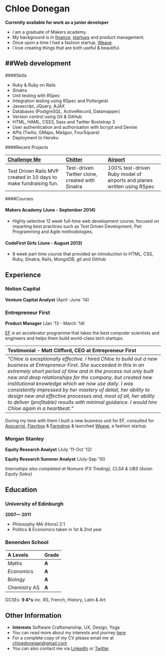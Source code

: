 Chloe Donegan
==============

**Currently available for work as a junior developer**

+ I am a graduate of Makers academy. 
+ My background is in [finance], [startups] and product management.
+ Once upon a time I had a fashion startup, [Weave]. 
+ I love creating things that are both useful & beautiful.  


##Web development
---------------

####Skills

  - Ruby & Ruby on Rails
  - Sinatra
  - Unit testing with RSpec
  - Integration testing using RSpec and Poltergeist
  - Javascript, JQuery, AJAX
  - Databases (PostgreSQL, ActiveRecord, Datamapper)
  - Version control using Git & GitHub
  - HTML, HAML, CSS3, Sass and Twitter Bootstrap 3
  - User authentication and authorisation with bcrypt and Devise
  - APIs (Twilio, GMaps, Mailgun, FourSquare)
  - Deployment to Heroku

####Recent Projects

| [Challenge Me] | [Chitter] | [Airport] |
|:--------------- |:-------- |:--------- |
| Test Driven Rails MVP created in 10 days to make fundraising fun. | Test-driven Twitter clone, created with Sinatra | 100% test-driven Ruby model of airports and planes written using RSpec |

####Courses

#### Makers Academy (June - September 2014)

- Highly selective 12 week full-time web development course, focused on imparting best practices such as Test Driven Development, Pair Programming and Agile methodologies.

#### CodeFirst Girls (June - August 2013)

- 8 week part time course that provided an introduction to HTML, CSS, Ruby, Sinatra, Rails, MongoDB, git and GitHub


Experience
----------
### Notion Capital

**Venture Capital Analyst** (April -June '14)

### Entrepreneur  First
**Product Manager** (Jan '13 - March '14)

[EF] is an accelerator programme that takes the best computer scientists and engineers and helps them build world-class tech startups.

|**Testimonial - Matt Clifford, CEO at Entrepreneur First**|
|:--------------- |
|_"Chloe is exceptionally effective. I hired Chloe to build out a new business at Entrepreneur First. She succeeded in this in an extremely short period of time and in the process not only built new and deep relationships for the company, but created new institutional knowledge which we now use daily. I was consistently impressed by her mastery of detail, her ability to design new and effective processes and, most of all, her ability to deliver (profitable) results with minimal guidance. I would hire Chloe again in a heartbeat."_|

During my time with them I built a new business unit for EF, consulted for [Avocarrot], [Flavrbox] & [Farmdrop] & launched [Weave], a fashion startup.

### Morgan Stanley

**Equity Research Analyst** (July '11-Oct '12)

**Equity Research Summer Analyst** (July-Sep '10)


_Internships also completed at Nomura (FX Trading), CLSA & UBS (Asian Equity Sales)_

Education
----------
### University of Edinburgh
**2007&mdash; 2011**
- Philosophy MA (Hons) 2:1
- Politics & Economics taken in 1st & 2nd year

### Benenden School
| **A Levels** | **Grade**|
|:------------ |:-------- |
| Maths        | **A** |
| Economics    | **A** |
| Biology      | **A** |
| Chemistry AS | **A** |

GCSEs: **9 A*s** inc. RS, French, History, Latin & Art

Other Information
----------
- **Interests** Software Craftsmanship, UX, Design, Yoga
- You can read more about my interests and journey [here]
- For a complete copy of my CV please email me at [chloedonegan@gmail.com]
- You can also contact me via [LinkedIn] or [Twitter]

[Weave]: www.weaveuk.com
[chloedonegan@gmail.com]: mailto:chloedonegan@gmail.com
[Github]: https://github.com/csharpd
[here]: http://geekchicme.tumblr.com/
[LinkedIn]: uk.linkedin.com/in/chloedonegan/
[Twitter]: https://twitter.com/ThisIsChloeD?lang=en
[Challenge Me]: https://github.com/yoshdog/challenge-me
[Chitter]: https://github.com/csharpd/Chitter
[Airport]: https://github.com/csharpd/Airport_rewrite
[EF]: http://www.joinef.com/
[Weave]: http://www.weaveuk.com/
[EUTIC]: http://www.eutic.org/
[Nicola Aitken]: https://github.com/aitkenster
[Jamie Allen]: https://github.com/jamieallen59
[Chloe Donegan]: https://github.com/csharpd
[Nikesh Ashar]: https://github.com/nikeshashar
[Joe Dowdell]: https://github.com/joedowdell
[Toan Nguyen]: https://github.com/yoshdog
[Avocarrot]: http://www.avocarrot.com/
[Flavrbox]: http://flavrbox.com/
[Farmdrop]: https://www.farmdrop.co.uk/#/
[Makers Academy]: http://www.makersacademy.com/
[finance]: http://www.morganstanley.com/
[startups]: http://www.joinef.com/






